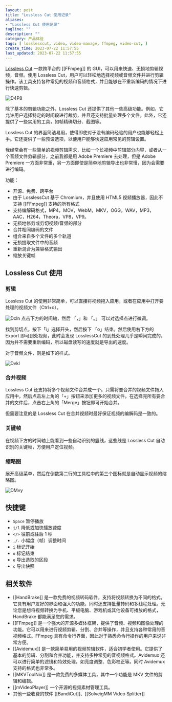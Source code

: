 ```yaml
---
layout: post
title: "Lossless Cut 使用记录"
aliases:
- "Lossless Cut 使用记录"
tagline: ""
description: ""
category: 产品体验
tags: [ losslesscut, video, video-manage, ffmpeg, video-cut, ]
create_time: 2023-07-22 11:57:55
last_updated: 2023-07-22 11:57:55
---
```


[Lossless Cut](https://github.com/mifi/lossless-cut) 一款跨平台的 [[FFmpeg]] 的 GUI，可以用来快速、无损地剪辑视频，音频。使用 Lossless Cut，用户可以轻松地选择视频或音频文件并进行剪辑操作。该工具支持各种常见的视频和音频格式，并且能够在不重新编码的情况下进行快速剪辑。

![D4P8](https://photo.einverne.info/images/2023/07/22/D4P8.png)

除了基本的剪辑功能之外，Lossless Cut 还提供了其他一些高级功能。例如，它允许用户选择特定的时间段进行裁剪，并且还支持批量处理多个文件。此外，它还提供了一些实用的工具，如帧精确切分、截图等。

Lossless Cut 的界面简洁易用，使得即使对于没有编码经验的用户也能够轻松上手。它还提供了一些预设选项，以便用户能够快速应用常见的剪辑设置。

我经常会有一些简单的视频剪辑需求，比如一个长视频中剪辑部分内容，或者从一个音频文件剪辑部分，之前我都是用 Adobe Premiere 去处理，但是 Adobe Premiere 一方面非常重，另一方面即使是简单地剪辑导出也非常慢，因为会需要进行编码。

功能：

- 开源、免费、跨平台
- 由于 LosslessCut 基于 Chromium，并且使用 HTML5 视频播放器，因此不支持 [[FFmpeg]] 支持的所有格式
- 支持编解码格式，MP4，MOV，WebM，MKV，OGG，WAV，MP3，AAC，H264，Theora，VP8，VP9。
- 无损地修剪或剪切视频/音频的部分
- 合并相同编码的文件
- 组合来自多个文件的多个轨道
- 无损提取文件中的音频
- 重新混合为兼容格式输出
- 缩放关键帧

## Lossless Cut 使用

### 剪辑

Lossless Cut 的使用非常简单，可以直接将视频拖入应用，或者在应用中打开要处理的视频文件（Ctrl+o）。

![Dcln](https://photo.einverne.info/images/2023/07/22/Dcln.png)
点击下方的时间轴，然后 「，」和 「。」 可以对选择点进行微调。

找到剪切点，按下「i」选择开头，然后按下 「o」结束。然后使用右下方的 Export 即可到处视频，此时会发现 LosslessCut 的到处处理几乎是瞬间完成的，因为并不需要重新编码，所以磁盘读写的速度就是导出的速度。

对于音频文件，则是如下的样式。

![Dvkl](https://photo.einverne.info/images/2023/07/22/Dvkl.png)

### 合并视频

Lossless Cut 还支持将多个视频文件合并成一个。只需将要合并的视频文件拖入应用中，然后点击左上角的「+」按钮来添加更多的视频文件。在选择完所有要合并的文件后，点击右上角的「Merge」按钮即可开始合并。

但需要注意的是 Lossless Cut 在合并视频时最好保证视频的编解码是一致的。

### 关键帧

在视频下方的时间轴上能看到一些自动识别的竖线，这些线是 Lossless Cut 自动识别的关键帧，方便用户定位视频。

### 缩略图

展开高级菜单，然后在倒数第二行的工具栏中的第三个图标就是自动显示视频的缩略图。

![DMvy](https://photo.einverne.info/images/2023/07/22/DMvy.png)

## 快捷键

- `Space` 暂停播放
- `j/l` 降低或加快播放速度
- `</>` 往前或往后 1 秒
- `,/.` 小幅度（帧）调整时间
- `i` 标记开始
- `o` 标记结束
- `e` 导出选取的区段
- `c` 导出快照

## 相关软件

- [[HandBrake]] 是一款免费的视频转码软件，支持将视频转换为不同的格式。它具有用户友好的界面和强大的功能，同时还支持批量转码和多线程处理。无论您是想将视频转换为手机、平板电脑、游戏机或其他设备可播放的格式，HandBrake 都能满足您的需求。
- [[FFmpeg]] 是一个强大的开源多媒体框架，提供了音频、视频和图像处理的功能。它可以用来进行视频剪辑、分割、合并等操作，并且支持各种常用的音视频格式。FFmpeg 具有命令行界面，因此对于熟悉命令行操作的用户来说非常方便。
- [[Avidemux]] 是一款简单易用的视频剪辑软件，适合初学者使用。它提供了基本的剪辑、分割和合并功能，并支持多种常见的音视频格式。Avidemux 还可以进行简单的滤镜和特效处理，如亮度调整、色彩校正等。同时 Avidemux 支持的格式也非常多。
- [[MKVToolNix]] 是一款免费的多媒体工具，其中一个功能是 MKV 文件的剪辑和编辑。
- [[mVideoPlayer]] 一个开源的视频素材管理工具。
- 其他一些收费的软件 [[BandiCut]]、[[SolveigMM Video Splitter]]
